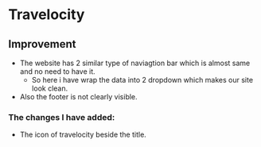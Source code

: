 # Travelocity
## Improvement
- The website has 2 similar type of naviagtion bar which is almost same and no need to have it.
    - So here i have wrap the data into 2 dropdown which makes our site look clean.
- Also the footer is not clearly visible.
### The changes I have added:
- The icon of travelocity beside the title.


